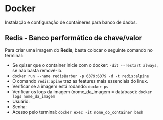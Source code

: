 # Docker

Instalação e configuração de containeres para banco de dados.

## Redis - Banco performático de chave/valor

Para criar uma imagem do **Redis**, basta colocar o seguinte comando no terminal:

* Se quiser que o container inicie com o docker: ```-dit --restart always```, se não basta removê-lo.
* ```docker run --name redisBarber -p 6379:6379 -d -t redis:alpine```
* O comando ```redis:apine``` traz as features mais essenciais do linux.
* Verificar se a imagem está rodando: ```docker ps```
* Verificar os logs da imagem (nome_da_imagem = database): ```docker logs nome_da_imagem```
* Usuário:
* Senha:
* Acesso pelo terminal: ```docker exec -it nome_do_container bash```
